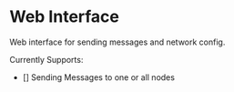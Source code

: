 # Web Interface

Web interface for sending messages and network config.

Currently Supports:
- [] Sending Messages to one or all nodes